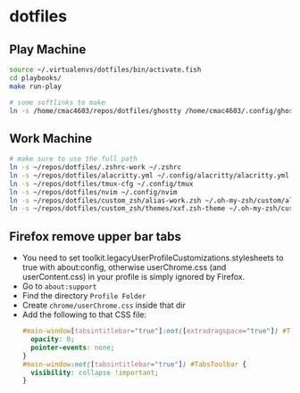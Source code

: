 # dotfiles

## Play Machine
```bash
source ~/.virtualenvs/dotfiles/bin/activate.fish
cd playbooks/
make run-play
```

```bash
# some softlinks to make
ln -s /home/cmac4603/repos/dotfiles/ghostty /home/cmac4603/.config/ghostty/config
```

## Work Machine
```bash
# make sure to use the full path
ln -s ~/repos/dotfiles/.zshrc-work ~/.zshrc
ln -s ~/repos/dotfiles/alacritty.yml ~/.config/alacritty/alacritty.yml
ln -s ~/repos/dotfiles/tmux-cfg ~/.config/tmux
ln -s ~/repos/dotfiles/nvim ~/.config/nvim
ln -s ~/repos/dotfiles/custom_zsh/alias-work.zsh ~/.oh-my-zsh/custom/alias.zsh
ln -s ~/repos/dotfiles/custom_zsh/themes/xxf.zsh-theme ~/.oh-my-zsh/custom/themes/xxf.zsh-theme
```

## Firefox remove upper bar tabs
- You need to set toolkit.legacyUserProfileCustomizations.stylesheets to true with about:config, otherwise userChrome.css (and userContent.css) in your profile is simply ignored by Firefox.
- Go to `about:support`
- Find the directory `Profile Folder`
- Create `chrome/userChrome.css` inside that dir
- Add the following to that CSS file:
  ```css
  #main-window[tabsintitlebar="true"]:not([extradragspace="true"]) #TabsToolbar > .toolbar-items {
    opacity: 0;
    pointer-events: none;
  }
  #main-window:not([tabsintitlebar="true"]) #TabsToolbar {
    visibility: collapse !important;
  }
  ```
